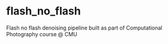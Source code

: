 # flash_no_flash
Flash no flash denoising pipeline built as part of Computational Photography course @ CMU
